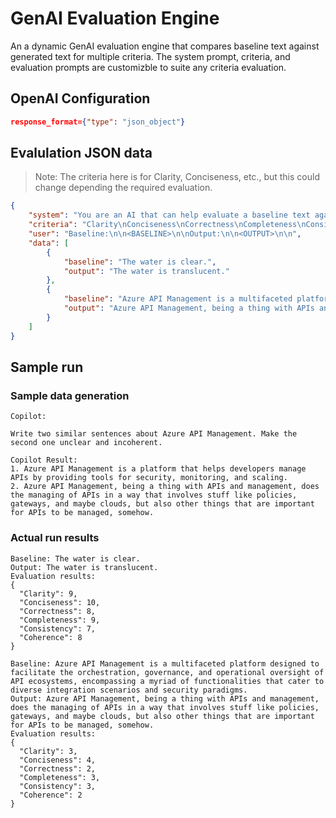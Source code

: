 # GenAI Evaluation Engine

An a dynamic GenAI evaluation engine that compares baseline text against generated text for multiple criteria. The system prompt, criteria, and evaluation prompts are customizble to suite any criteria evaluation.

## OpenAI Configuration

```json
response_format={"type": "json_object"}
```

## Evalulation JSON data

> Note: The criteria here is for Clarity, Conciseness, etc., but this could change depending the required evaluation.

```json
{
    "system": "You are an AI that can help evaluate a baseline text agaisnt an output text. Use the following criteria for the evaluation:\n\n<CRITERIA>\nScore the criteria from 1-10 with 10 being the best score. Use only the provide text. Respond in JSON format only.",
    "criteria": "Clarity\nConciseness\nCorrectness\nCompleteness\nConsistency\nCoherence\n",
    "user": "Baseline:\n\n<BASELINE>\n\nOutput:\n\n<OUTPUT>\n\n",
    "data": [
        {
            "baseline": "The water is clear.",
            "output": "The water is translucent."
        },
        {
            "baseline": "Azure API Management is a multifaceted platform designed to facilitate the orchestration, governance, and operational oversight of API ecosystems, encompassing a myriad of functionalities that cater to diverse integration scenarios and security paradigms.",
            "output": "Azure API Management, being a thing with APIs and management, does the managing of APIs in a way that involves stuff like policies, gateways, and maybe clouds, but also other things that are important for APIs to be managed, somehow."
        }
    ]
}
```

## Sample run

### Sample data generation

```text
Copilot:

Write two similar sentences about Azure API Management. Make the second one unclear and incoherent.

Copilot Result:
1. Azure API Management is a platform that helps developers manage APIs by providing tools for security, monitoring, and scaling.
2. Azure API Management, being a thing with APIs and management, does the managing of APIs in a way that involves stuff like policies, gateways, and maybe clouds, but also other things that are important for APIs to be managed, somehow.
```

### Actual run results

```text
Baseline: The water is clear.
Output: The water is translucent.
Evaluation results:
{
  "Clarity": 9,
  "Conciseness": 10,
  "Correctness": 8,
  "Completeness": 9,
  "Consistency": 7,
  "Coherence": 8
}

Baseline: Azure API Management is a multifaceted platform designed to facilitate the orchestration, governance, and operational oversight of API ecosystems, encompassing a myriad of functionalities that cater to diverse integration scenarios and security paradigms.
Output: Azure API Management, being a thing with APIs and management, does the managing of APIs in a way that involves stuff like policies, gateways, and maybe clouds, but also other things that are important for APIs to be managed, somehow.
Evaluation results:
{
  "Clarity": 3,
  "Conciseness": 4,
  "Correctness": 2,
  "Completeness": 3,
  "Consistency": 3,
  "Coherence": 2
}
```